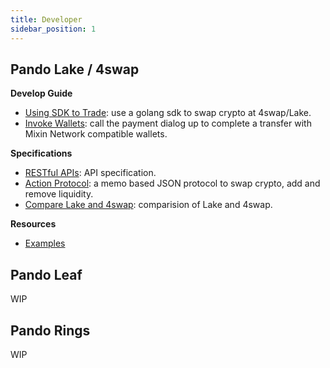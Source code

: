 ```yaml
---
title: Developer
sidebar_position: 1
---
```


## Pando Lake / 4swap

**Develop Guide**

  - [Using SDK to Trade](lake/guide/using-sdk): use a golang sdk to swap crypto at 4swap/Lake.
  - [Invoke Wallets](lake/guide/invoke-wallets): call the payment dialog up to complete a transfer with Mixin Network compatible wallets.

**Specifications**

- [RESTful APIs](lake/apis): API specification.
- [Action Protocol](lake/action-protocol): a memo based JSON protocol to swap crypto, add and remove liquidity.
- [Compare Lake and 4swap](lake/lake-and-4swap): comparision of Lake and 4swap.

**Resources**

- [Examples](lake/examples)

## Pando Leaf

WIP

## Pando Rings

WIP